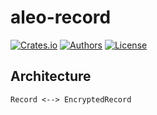 # aleo-record

[![Crates.io](https://img.shields.io/crates/v/aleo-record.svg?color=neon)](https://crates.io/crates/aleo-record)
[![Authors](https://img.shields.io/badge/authors-Aleo-orange.svg)](https://aleo.org)
[![License](https://img.shields.io/badge/License-GPLv3-blue.svg)](./LICENSE.md)

## Architecture

```
Record <--> EncryptedRecord
```